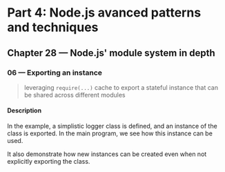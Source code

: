 # Part 4: Node.js avanced patterns and techniques
## Chapter 28 &mdash; Node.js' module system in depth 
### 06 &mdash; Exporting an instance
> leveraging `require(...)` cache to export a stateful instance that can be shared across different modules

#### Description
In the example, a simplistic logger class is defined, and an instance of the class is exported. In the main program, we see how this instance can be used.

It also demonstrate how new instances can be created even when not explicitly exporting the class.
